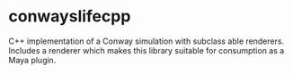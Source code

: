 # conwayslifecpp
C++ implementation of a Conway simulation with subclass able renderers. Includes a renderer which makes this library suitable for consumption as a Maya plugin.
